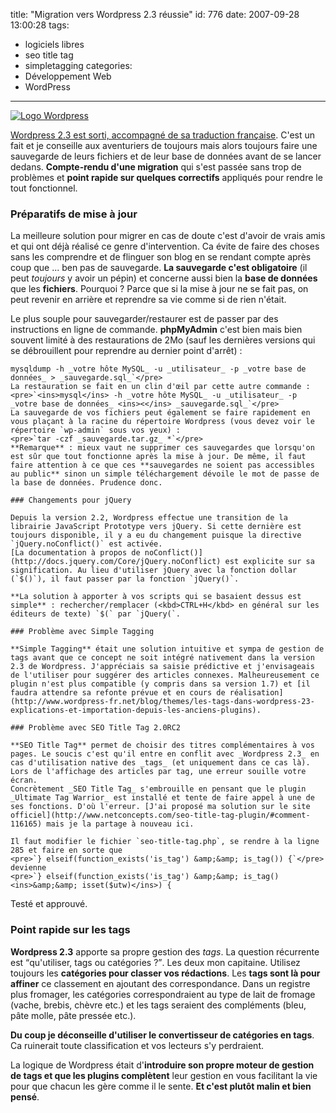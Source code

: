 title: "Migration vers Wordpress 2.3 réussie"
id: 776
date: 2007-09-28 13:00:28
tags:
- logiciels libres
- seo title tag
- simpletagging
categories:
- Développement Web
- WordPress
---

[![Logo Wordpress](https://oncletom.io/images/2008/05/wordpress-logo.png "Logo Wordpress")](https://oncletom.io/images/2008/05/wordpress-logo.png)

[Wordpress 2.3 est sorti, accompagné de sa traduction française](http://www.wordpress-fr.net/blog/wordpress/sortie-de-wordpress-23-et-de-son-pack-franais). C'est un fait et je conseille aux aventuriers de toujours mais alors toujours faire une sauvegarde de leurs fichiers et de leur base de données avant de se lancer dedans. **Compte-rendu d'une migration** qui s'est passée sans trop de problèmes et **point rapide sur quelques correctifs** appliqués pour rendre le tout fonctionnel.
<!--more-->

### Préparatifs de mise à jour

La meilleure solution pour migrer en cas de doute c'est d'avoir de vrais amis et qui ont déjà réalisé ce genre d'intervention. Ca évite de faire des choses sans les comprendre et de flinguer son blog en se rendant compte après coup que ... ben pas de sauvegarde. **La sauvegarde c'est obligatoire** (il peut _toujours_ y avoir un pépin) et concerne aussi bien la **base de données** que les **fichiers**.
Pourquoi ? Parce que si la mise à jour ne se fait pas, on peut revenir en arrière et reprendre sa vie comme si de rien n'était.

Le plus souple pour sauvegarder/restaurer est de passer par des instructions en ligne de commande. **phpMyAdmin** c'est bien mais bien souvent limité à des restaurations de 2Mo (sauf les dernières versions qui se débrouillent pour reprendre au dernier point d'arrêt) :

    mysqldump -h _votre hôte MySQL_ -u _utilisateur_ -p _votre base de données_ > _sauvegarde.sql_`</pre>
    La restauration se fait en un clin d'œil par cette autre commande :
    <pre>`<ins>mysql</ins> -h _votre hôte MySQL_ -u _utilisateur_ -p _votre base de données_ <ins><</ins> _sauvegarde.sql_`</pre>
    La sauvegarde de vos fichiers peut également se faire rapidement en vous plaçant à la racine du répertoire Wordpress (vous devez voir le répertoire `wp-admin` sous vos yeux) :
    <pre>`tar -czf _sauvegarde.tar.gz_ *`</pre>
    **Remarque** : mieux vaut ne supprimer ces sauvegardes que lorsqu'on est sûr que tout fonctionne après la mise à jour. De même, il faut faire attention à ce que ces **sauvegardes ne soient pas accessibles au public** sinon un simple téléchargement dévoile le mot de passe de la base de données. Prudence donc.

    ### Changements pour jQuery

    Depuis la version 2.2, Wordpress effectue une transition de la librairie JavaScript Prototype vers jQuery. Si cette dernière est toujours disponible, il y a eu du changement puisque la directive `jQuery.noConflict()` est activée.
    [La documentation à propos de noConflict()](http://docs.jquery.com/Core/jQuery.noConflict) est explicite sur sa signification. Au lieu d'utiliser jQuery avec la fonction dollar (`$()`), il faut passer par la fonction `jQuery()`.

    **La solution à apporter à vos scripts qui se basaient dessus est simple** : rechercher/remplacer (<kbd>CTRL+H</kbd> en général sur les éditeurs de texte) `$(` par `jQuery(`.

    ### Problème avec Simple Tagging

    **Simple Tagging** était une solution intuitive et sympa de gestion de tags avant que ce concept ne soit intégré nativement dans la version 2.3 de Wordpress. J'appréciais sa saisie prédictive et j'envisageais de l'utiliser pour suggérer des articles connexes. Malheureusement ce plugin n'est plus compatible (y compris dans sa version 1.7) et [il faudra attendre sa refonte prévue et en cours de réalisation](http://www.wordpress-fr.net/blog/themes/les-tags-dans-wordpress-23-explications-et-importation-depuis-les-anciens-plugins).

    ### Problème avec SEO Title Tag 2.0RC2

    **SEO Title Tag** permet de choisir des titres complémentaires à vos pages. Le soucis c'est qu'il entre en conflit avec _Wordpress 2.3_ en cas d'utilisation native des _tags_ (et uniquement dans ce cas là). Lors de l'affichage des articles par tag, une erreur souille votre écran.
    Concrètement _SEO Title Tag_ s'embrouille en pensant que le plugin _Ultimate Tag Warrior_ est installé et tente de faire appel à une de ses fonctions. D'où l'erreur. [J'ai proposé ma solution sur le site officiel](http://www.netconcepts.com/seo-title-tag-plugin/#comment-116165) mais je la partage à nouveau ici.

    Il faut modifier le fichier `seo-title-tag.php`, se rendre à la ligne 285 et faire en sorte que
    <pre>`} elseif(function_exists('is_tag') &amp;&amp; is_tag()) {`</pre>
    devienne
    <pre>`} elseif(function_exists('is_tag') &amp;&amp; is_tag() <ins>&amp;&amp; isset($utw)</ins>) {

Testé et approuvé.

### Point rapide sur les tags

**Wordpress 2.3** apporte sa propre gestion des _tags_. La question récurrente est <q>qu'utiliser, tags ou catégories ?</q>. Les deux mon capitaine. Utilisez toujours les **catégories pour classer vos rédactions**. Les **tags sont là pour affiner** ce classement en ajoutant des correspondance. Dans un registre plus fromager, les catégories correspondraient au type de lait de fromage (vache, brebis, chèvre etc.) et les tags seraient des compléments (bleu, pâte molle, pâte pressée etc.).

**Du coup je déconseille d'utiliser le convertisseur de catégories en tags**. Ca ruinerait toute classification et vos lecteurs s'y perdraient.

La logique de Wordpress était d'**introduire son propre moteur de gestion de tags et que les plugins complètent** leur gestion en vous facilitant la vie pour que chacun les gère comme il le sente. **Et c'est plutôt malin et bien pensé**.